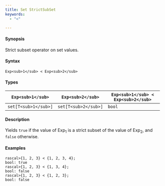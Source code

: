 ```yaml
---
title: Set StrictSubSet
keywords:
  - "<"

---
```


#### Synopsis

Strict subset operator on set values.

#### Syntax

`Exp<sub>1</sub> < Exp<sub>2</sub>`

#### Types


| `Exp<sub>1</sub>`    |  `Exp<sub>2</sub>`    | `Exp<sub>1</sub> < Exp<sub>2</sub>`  |
| --- | --- | --- |
| `set[T<sub>1</sub>]` |  `set[T<sub>2</sub>]` | `bool`               |


#### Description

Yields `true` if the value of Exp<sub>1</sub> is a strict subset of the value of Exp<sub>2</sub>,  and `false` otherwise.

#### Examples


```rascal-shell
rascal>{1, 2, 3} < {1, 2, 3, 4};
bool: true
rascal>{1, 2, 3} < {1, 3, 4};
bool: false
rascal>{1, 2, 3} < {1, 2, 3};
bool: false
```


